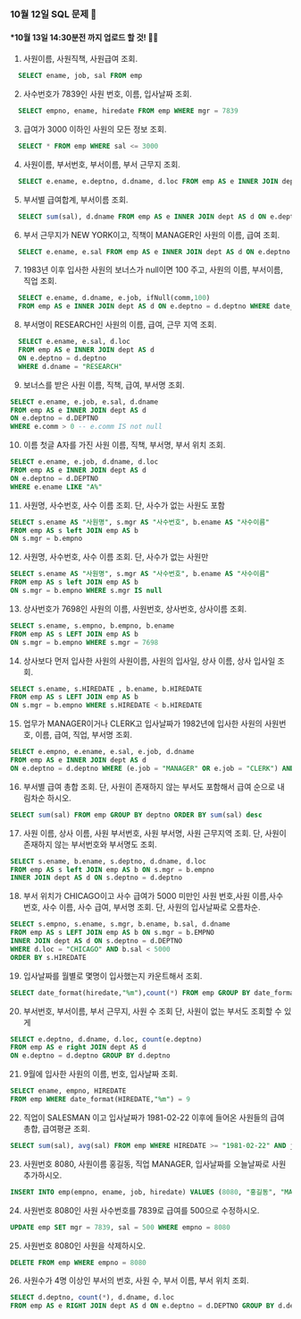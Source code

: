 ### 10월 12일 SQL 문제 🎅
#### *10월 13일 14:30분전 까지 업로드 할 것! 👮‍♂️

1. 사원이름, 사원직책, 사원급여 조회.
```sql
  SELECT ename, job, sal FROM emp
```
2. 사수번호가 7839인 사원 번호, 이름, 입사날짜 조회.
```sql
  SELECT empno, ename, hiredate FROM emp WHERE mgr = 7839
```
3. 급여가 3000 이하인 사원의 모든 정보 조회.
```sql
  SELECT * FROM emp WHERE sal <= 3000
```
4. 사원이름, 부서번호, 부서이름, 부서 근무지 조회.
```sql
  SELECT e.ename, e.deptno, d.dname, d.loc FROM emp AS e INNER JOIN dept AS d ON e.deptno = d.deptno
```
5. 부서별 급여합계, 부서이름 조회.
```sql
  SELECT sum(sal), d.dname FROM emp AS e INNER JOIN dept AS d ON e.deptno = d.deptno GROUP BY d.dname
```

6. 부서 근무지가 NEW YORK이고, 직책이 MANAGER인 사원의 이름, 급여 조회. 
```sql
  SELECT e.ename, e.sal FROM emp AS e INNER JOIN dept AS d ON e.deptno = d.deptno WHERE d.loc = "NEW YORK" AND e.job = "MANAGER"
```

7. 1983년 이후 입사한 사원의 보너스가 null이면 100 주고, 사원의 이름, 부서이름, 직업 조회.
```sql
  SELECT e.ename, d.dname, e.job, ifNull(comm,100)
  FROM emp AS e INNER JOIN dept AS d ON e.deptno = d.deptno WHERE date_format(HIREDATE ,"%Y") >= 1983
```

8.  부서명이 RESEARCH인 사원의 이름, 급여, 근무 지역 조회.
```sql
  SELECT e.ename, e.sal, d.loc
  FROM emp AS e INNER JOIN dept AS d
  ON e.deptno = d.deptno 
  WHERE d.dname = "RESEARCH"
```

9. 보너스를 받은 사원 이름, 직책, 급여, 부서명 조회.
```sql
SELECT e.ename, e.job, e.sal, d.dname
FROM emp AS e INNER JOIN dept AS d 
ON e.deptno = d.DEPTNO 
WHERE e.comm > 0 -- e.comm IS not null
```
10. 이름 첫글 A자를 가진 사원 이름, 직책, 부서명, 부서 위치 조회.
```sql
SELECT e.ename, e.job, d.dname, d.loc
FROM emp AS e INNER JOIN dept AS d 
ON e.deptno = d.DEPTNO 
WHERE e.ename LIKE "A%"
```
11. 사원명, 사수번호, 사수 이름 조회. 단, 사수가 없는 사원도 포함
```sql
SELECT s.ename AS "사원명", s.mgr AS "사수번호", b.ename AS "사수이름"
FROM emp AS s left JOIN emp AS b
ON s.mgr = b.empno
```

12. 사원명, 사수번호, 사수 이름 조회. 단, 사수가 없는 사원만
```sql
SELECT s.ename AS "사원명", s.mgr AS "사수번호", b.ename AS "사수이름"
FROM emp AS s left JOIN emp AS b
ON s.mgr = b.empno WHERE s.mgr IS null
```

13. 상사번호가 7698인 사원의 이름, 사원번호, 상사번호, 상사이름 조회.
```sql
SELECT s.ename, s.empno, b.empno, b.ename
FROM emp AS s LEFT JOIN emp AS b 
ON s.mgr = b.empno WHERE s.mgr = 7698
```

14. 상사보다 먼저 입사한 사원의 사원이름, 사원의 입사일, 상사 이름, 상사 입사일 조회.
```sql
SELECT s.ename, s.HIREDATE , b.ename, b.HIREDATE 
FROM emp AS s LEFT JOIN emp AS b 
ON s.mgr = b.empno WHERE s.HIREDATE < b.HIREDATE
```

15. 업무가 MANAGER이거나 CLERK고 입사날짜가 1982년에 입사한
 사원의 사원번호, 이름, 급여, 직업, 부서명 조회.
```sql
SELECT e.empno, e.ename, e.sal, e.job, d.dname
FROM emp AS e INNER JOIN dept AS d 
ON e.deptno = d.deptno WHERE (e.job = "MANAGER" OR e.job = "CLERK") AND date_format(HIREDATE ,"%Y") = 1982
```

16. 부서별 급여 총합 조회. 
    단, 사원이 존재하지 않는 부서도 포함해서 급여 순으로 내림차순 하시오.
```sql
SELECT sum(sal) FROM emp GROUP BY deptno ORDER BY sum(sal) desc
```

17.  사원 이름, 상사 이름, 사원 부서번호, 사원 부서명, 사원 근무지역 조회. 
    단, 사원이 존재하지 않는 부서번호와 부서명도 조회.
```sql
SELECT s.ename, b.ename, s.deptno, d.dname, d.loc
FROM emp AS s left JOIN emp AS b ON s.mgr = b.empno 
INNER JOIN dept AS d ON s.deptno = d.deptno
```

18. 부서 위치가 CHICAGO이고 사수 급여가 5000 미만인 
 사원 번호,사원 이름,사수 번호, 사수 이름, 사수 급여, 부서명 조회.
 단, 사원의 입사날짜로 오름차순.
```sql
SELECT s.empno, s.ename, s.mgr, b.ename, b.sal, d.dname
FROM emp AS s LEFT JOIN emp AS b ON s.mgr = b.EMPNO 
INNER JOIN dept AS d ON s.deptno = d.DEPTNO 
WHERE d.loc = "CHICAGO" AND b.sal < 5000
ORDER BY s.HIREDATE 
```

19. 입사날짜를 월별로 몇명이 입사했는지 카운트해서 조회.
```sql
SELECT date_format(hiredate,"%m"),count(*) FROM emp GROUP BY date_format(hiredate,"%m") ORDER BY date_format(hiredate,"%m")
```

20. 부서번호, 부서이름, 부서 근무지, 사원 수 조회 단, 사원이 없는 부서도 조회할 수 있게 
```sql
SELECT e.deptno, d.dname, d.loc, count(e.deptno)
FROM emp AS e right JOIN dept AS d 
ON e.deptno = d.deptno GROUP BY d.deptno 
```

21. 9월에 입사한 사원의 이름, 번호, 입사날짜 조회.
```sql
SELECT ename, empno, HIREDATE 
FROM emp WHERE date_format(HIREDATE,"%m") = 9
```

22. 직업이 SALESMAN 이고 입사날짜가 1981-02-22 이후에 들어온 사원들의 급여 총합, 급여평균 조회.
```sql
SELECT sum(sal), avg(sal) FROM emp WHERE HIREDATE >= "1981-02-22" AND job = "SALESMAN" 
```

23. 사원번호 8080, 사원이름 홍길동, 직업 MANAGER, 입사날짜를 오늘날짜로 사원 추가하시오.
```sql
INSERT INTO emp(empno, ename, job, hiredate) VALUES (8080, "홍길동", "MANAGER", now())
```

24. 사원번호 8080인 사원 사수번호를 7839로 급여를 500으로 수정하시오.
```sql
UPDATE emp SET mgr = 7839, sal = 500 WHERE empno = 8080
```

25. 사원번호 8080인 사원을 삭제하시오.
```sql
DELETE FROM emp WHERE empno = 8080
```

26. 사원수가 4명 이상인 부서의 번호, 사원 수, 부서 이름, 부서 위치 조회.
```sql
SELECT d.deptno, count(*), d.dname, d.loc
FROM emp AS e RIGHT JOIN dept AS d ON e.deptno = d.DEPTNO GROUP BY d.deptno HAVING count(*) >= 4 
```
